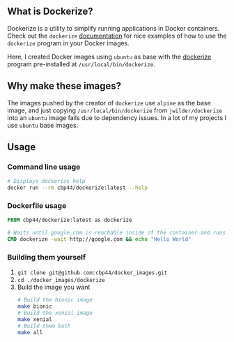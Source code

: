 ## What is Dockerize?
Dockerize is a utility to simplify running applications in Docker containers. Check out the `dockerize` [documentation](https://github.com/jwilder/dockerize#usage) for nice examples of how to use the `dockerize` program in your Docker images.

Here, I created Docker images using `ubuntu` as base with the [dockerize](https://github.com/jwilder/dockerize) program pre-installed at `/usr/local/bin/dockerize`.

## Why make these images?
The images pushed by the creator of `dockerize` use `alpine` as the base image, and just copying `/usr/local/bin/dockerize` from `jwilder/dockerize` into an `ubuntu` image fails due to dependency issues. In a lot of my projects I use `ubuntu` base images.

## Usage

### Command line usage

```sh
# Displays dockerize help
docker run --rm cbp44/dockerize:latest --help
```

### Dockerfile usage

```dockerfile
FROM cbp44/dockerize:latest as dockerize

# Waits until google.com is reachable inside of the container and runs echo command if it eventually is reachable. If it isn't reachable in 10 seconds, the container exits with failed exit status.
CMD dockerize -wait http://google.com && echo "Hello World"
```
### Building them yourself
1. `git clone git@github.com:cbp44/docker_images.git`
2. `cd ./docker_images/dockerize`
3. Build the image you want
    ```sh
    # Build the bionic image
    make bionic
    # Build the xenial image
    make xenial
    # Build them both
    make all
    ```
